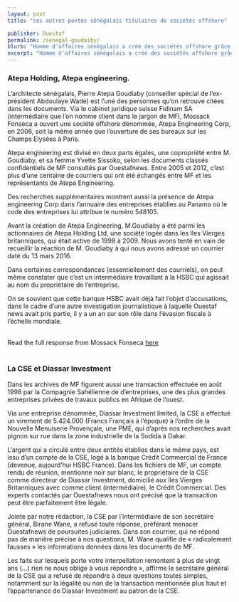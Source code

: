 ```yaml
---
layout: post
title: "ces autres pontes sénégalais titulaires de sociétés offshore"

publisher: Ouestaf
permalink: /senegal-goudaiby/
blurb: "Homme d'affaires sénégalais a créé des sociétés offshore grâce à l'entreprise Mossack Fonseca. Les documents citent également l'architecte Pierre Goudiaby Atepa et Aliou Sow, l'entrepreneur du Sahel Société des entreprises (CSE )."
excerpt: "Homme d'affaires sénégalais a créé des sociétés offshore grâce à l'entreprise Mossack Fonseca. Les documents citent également l'architecte Pierre Goudiaby Atepa et Aliou Sow, l'entrepreneur du Sahel Société des entreprises (CSE )."
---
```


### Atepa Holding, Atepa engineering.

L’architecte sénégalais, Pierre Atepa Goudiaby (conseiller spécial de l’ex- président Abdoulaye Wade) est l’une des personnes qu’on retrouve citées dans les documents. Via le cabinet juridique suisse Fidinam SA (intermédiaire que l’on nomme client dans le jargon de MF), Mossack Fonseca a ouvert une société offshore dénommée, Atepa Engineering Corp, en 2006, soit la même année que l’ouverture de ses bureaux sur les Champs Elysées à Paris.

Atepa engineering est divisé en deux parts égales, une copropriété entre M. Goudiaby, et sa femme Yvette Sissoko, selon les documents classés confidentiels de MF consultés par Ouestafnews. Entre 2005 et 2012, c’est plus d’une centaine de courriers qui ont été échangés entre MF et les représentants de Atepa Engineering.

Des recherches supplémentaires montrent  aussi la présence de Atepa engineering Corp dans l’annuaire des entreprises établies au Panama où le code des entreprises lui attribue le numéro 548105.

Avant la création de Atepa Engineering, M.Goudiaby a été parmi les actionnaires de Atepa Holding Ltd, une société logée dans les Iles Vierges britanniques, qui était active de 1998 à 2009. Nous avons tenté en vain de recueillir la réaction de M. Goudiaby à qui nous avons adressé un courrier daté du 13 mars 2016.

Dans certaines correspondances (essentiellement des courriels), on peut même constater que c’est un intermédiaire travaillant à la HSBC qui agissait au nom du propriétaire de l’entreprise.

On se souvient que cette banque HSBC avait déjà fait l’objet d’accusations, dans le cadre d’une autre investigation journalistique à laquelle Ouestaf news avait pris partie,  il y a un an sur son rôle dans l’évasion fiscale à l’échelle mondiale.


<br/>
<div class="panel panel-default">
  <div class="panel-heading">
  Read the full response from Mossack Fonseca <a href="https://sourceafrica.net/documents/24692-ANCIR-L-PanamaPapers-L-Mossack-Fonseca-Responds.html" target="_blank">here</a>
  </div>
</div>
<br/>

### La CSE et Diassar Investment

Dans les archives de MF figurent aussi une transaction effectuée en août 1998 par la Compagnie Sahélienne de d’entreprises, une des plus grandes entreprises privées de travaux publics en Afrique de l’ouest.

Via une entreprise dénommée,  Diassar Investment limited, la CSE a effectué un virement de 5.424.000  (Francs Français à l’époque) à l’ordre de la Nouvelle Menuiserie Provençale, une PME, qui d’après nos recherches avait pignon sur rue dans la zone industrielle de la Sodida à Dakar.

L’argent qui a circulé entre deux entités établies dans le même pays, est issu d’un compte de la CSE, logé à la banque Crédit Commercial de France (devenue, aujourd’hui HSBC France). Dans les fichiers de MF, un compte rendu de réunion, mentionne noir sur blanc, le propriétaire de la CSE comme directeur de Diassar Investment, domicilié aux îles Vierges Britanniques avec comme client (intermédiaire), le Crédit Commercial. Des experts contactés par Ouestafnews nous ont précisé que la transaction peut être parfaitement être légale.

Jointe par notre rédaction, la CSE par l’intermédiaire de son secrétaire général, Birane  Wane, a refusé toute réponse, préférant menacer Ouestafnews de poursuites judiciaires. Dans son courrier, qui ne répond pas de manière précise à nos questions, M. Wane qualifie de « radicalement fausses » les informations données dans les documents de MF.

Les faits sur lesquels porte votre interpellation remontent à plus de vingt ans (…) rien ne nous oblige à vous répondre »,  affirme le secrétaire général de la CSE qui a refusé de répondre à deux questions toutes simples, notamment sur la légalité ou non de la transaction mentionnée plus haut et l’appartenance de Diassar Investment au patron de la CSE.

